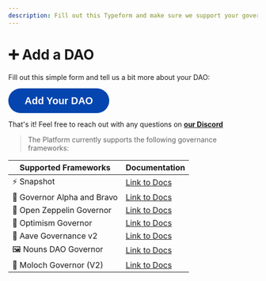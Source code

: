 ```yaml
---
description: Fill out this Typeform and make sure we support your governance system below
---
```


# ➕ Add a DAO

Fill out this simple form and tell us a bit more about your DAO: 

<a href="https://boardroom-live-integrations.netlify.app/integrations" target='_blank'><button style="all:unset;font-family:Helvetica,Arial,sans-serif;display:inline-block;max-width:100%;white-space:nowrap;overflow:hidden;text-overflow:ellipsis;background-color:#0445AF;color:#FFFFFF;font-size:20px;border-radius:25px;padding:0 33px;font-weight:bold;height:50px;cursor:pointer;line-height:50px;text-align:center;margin:0;text-decoration:none;">Add Your DAO</button><a/>

That's it! Feel free to reach out with any questions on [**our Discord**](https://discord.com/invite/CEZ8WfuK8s)

<!-- theme: info -->

> The Platform currently supports the following governance frameworks:

| Supported Frameworks        | Documentation                                                                                                                                                    |
| --------------------------- | ---------------------------------------------------------------------------------------------------------------------------------------------------------------- |
| ⚡ Snapshot                  | [Link to Docs]()                                  |
| 📄 Governor Alpha and Bravo | [Link to Docs]()    |
| 📄 Open Zeppelin Governor   | ​[Link to Docs]()    |
| 📄 Optimism Governor   | ​[Link to Docs]()    |
| 👻 Aave Governance v2       | [Link to Docs]()              |
| 🖼️ Nouns DAO Governor      | [Link to Docs]() |
| 👹 Moloch Governor (V2)     | [Link to Docs]()       |
